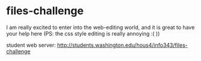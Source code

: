 <!-- SONGQI HOU -->
# files-challenge
	
I am really excited to enter into the web-editing world, and it is great to have your help here (PS: the css style editing is really annoying :( ))

student web server:
http://students.washington.edu/hous4/info343/files-challenge